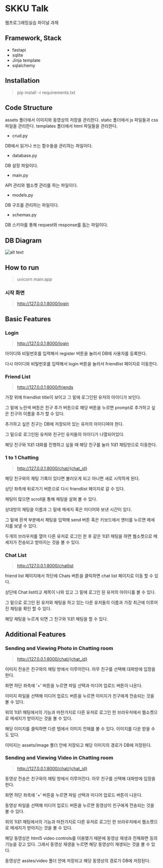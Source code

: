 # SKKU Talk

웹프로그래밍실습 파이널 과제

## Framework, Stack

- fastapi
- sqlite
- Jinja template
- sqlalchemy

## Installation

> pip install -r requirements.txt

## Code Structure
assets 폴더에서 이미지와 동영상의 저장을 관리한다. static 폴더에서 js 파일들과 css 파일을 관리한다. templates 폴더에서 html 파일들을 관리한다.

- crud.py

DB에서 읽거나 쓰는 함수들을 관리하는 파일이다.
- database.py

DB 설정 파일이다.
- main.py

API 관리와 웹소켓 관리를 하는 파일이다.
- models.py

DB 구조를 관리하는 파일이다.

- schemas.py

DB 스키마를 통해 request와 response를 돕는 파일이다.

## DB Diagram
![alt text](https://github.com/Jeesup0103/kakao_assignment/md-image/main/diagram.png?raw=true)

## How to run

> uvicorn main:app

### 시작 화면

> http://127.0.0.1:8000/login

## Basic Features

### Login

> http://127.0.0.1:8000/login

아이디와 비밀번호를 입력해서 register 버튼을 눌러서 DB에 사용자를 등록한다.

다시 아이디와 비밀번호를 입력해서 login 버튼을 눌러서 friendlist 페이지로 이동한다.

### Friend List

> http://127.0.0.1:8000/friends

가장 위에 friendlist title이 보이고 그 밑에 로그인된 유저의 아이디가 보인다.

그 밑에 노란색 버튼은 친구 추가 버튼으로 해당 버튼을 누르면 prompt로 추가하고 싶은 친구의 이름을 추가 할 수 있다.

추가하고 싶은 친구는 DB에 저장되어 있는 유저의 아이디여야 한다.

그 밑으로 로그인된 유저와 친구인 유저들의 아이디가 나열되어있다.

해당 친구와 1대1 대화를 진행하고 싶을 때 해당 친구를 눌러 1대1 채팅방으로 이동한다.

### 1 to 1 Chatting

> http://127.0.0.1:8000/chat/{chat_id}

해당 친구와의 채팅 기록이 있다면 불러오게 되고 아니면 새로 시작하게 된다.

상단 좌측에 뒤로가기 버튼으로 다시 friendlist 페이지로 갈 수 있다.

채팅이 많으면 scroll을 통해 채팅을 살펴 볼 수 있다.

상대방의 채팅을 이름과 그 밑에 메세지 혹은 미디어와 보낸 시간이 있다.

그 밑에 흰색 부분에서 채팅을 입력해 send 버튼 혹은 키보드에서 엔터를 누르면 메세지를 보낼 수 있다.

두개의 브라우저를 열어 다른 유저로 로그인 한 후 같은 1대1 채팅을 하면 웹소켓으로 메세지가 전송되고 받아지는 것을 볼 수 있다.

### Chat List

> http://127.0.0.1:8000/chatlist

friend list 페이지에서 하단에 Chats 버튼을 클릭하면 chat list 페이지로 이동 할 수 있다.

상단에 Chat list라고 제목이 나와 있고 그 밑에 로그인 된 유저의 아이디를 볼 수 있다.

그 밑으로 로그인 된 유저와 채팅을 하고 있는 다른 유저들의 이름과 가장 최근에 이루어진 채팅을 확인 할 수 있다.

해당 채팅을 누르게 되면 그 친구와 1대1 채팅을 할 수 있다.

## Additional Features

### Sending and Viewing Photo in Chatting room

> http://127.0.0.1:8000/chat/{chat_id}

이미지 전송은 친구와의 채팅 방에서 이루어진다. 아무 친구를 선택해 대화방에 입장을 한다.

화면 하단 좌측에 '+' 버튼을 누르면 파일 선택과 미디어 업로드 버튼이 나온다.

이미지 파일을 선택해 미디어 업로드 버튼을 누르면 이미지가 친구에게 전송되는 것을 볼 수 있다.

위의 1대1 채팅에서의 기능과 마찬가지로 다른 유저로 로그인 한 브라우저에서 웹소켓으로 메세지가 받아지는 것을 볼 수 있다.

해당 이미지를 클릭하면 다른 탭에서 이미지 전체를 볼 수 있다. 이미지를 다운 받을 수도 있다.

이미지는 assets/image 폴더 안에 저장되고 해당 이미지의 경로가 DB에 저장된다.

### Sending and Viewing Video in Chatting room

> http://127.0.0.1:8000/chat/{chat_id}

동영상 전송은 친구와의 채팅 방에서 이루어진다. 아무 친구를 선택해 대화방에 입장을 한다.

화면 하단 좌측에 '+' 버튼을 누르면 파일 선택과 미디어 업로드 버튼이 나온다.

동영상 파일을 선택해 미디어 업로드 버튼을 누르면 동영상이 친구에게 전송되는 것을 볼 수 있다.

위의 1대1 채팅에서의 기능과 마찬가지로 다른 유저로 로그인 한 브라우저에서 웹소켓으로 메세지가 받아지는 것을 볼 수 있다.

해당 동영상은 html5 video controls를 이용했기 때문에 동영상 재생과 전체화면 등의 기능을 갖고 있다. 그래서 동영상 재생을 누르면 해당 동영상이 재생되는 것을 볼 수 있다.

동영상은 asstes/video 폴더 안에 저장되고 해당 동영상의 경로가 DB에 저장된다.
